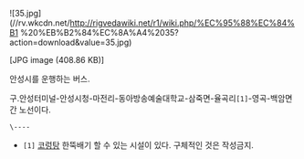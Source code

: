 ![35.jpg](//rv.wkcdn.net/http://rigvedawiki.net/r1/wiki.php/%EC%95%88%EC%84%B1
%20%EB%B2%84%EC%8A%A4%2035?action=download&value=35.jpg)

[JPG image (408.86 KB)]

안성시를 운행하는 버스.

구.안성터미널-안성시청-마전리-동아방송예술대학교-삼죽면-율곡리`[1]`-영곡-백암면 간 노선이다.

`\----`

  * `[1]` [코렁탕](%EC%BD%94%EB%A0%81%ED%83%95.md) 한뚝배기 할 수 있는 시설이 있다. 구체적인 것은 작성금지.

